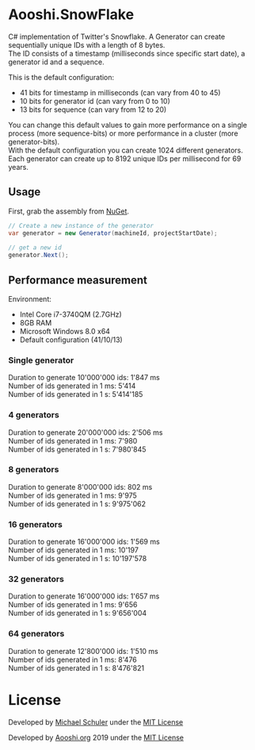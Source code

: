 Aooshi.SnowFlake
===================

C# implementation of Twitter's Snowflake. A Generator can create sequentially unique IDs with a length of 8 bytes.  
The ID consists of a timestamp (milliseconds since specific start date), a generator id and a sequence.

This is the default configuration:

- 41 bits for timestamp in milliseconds (can vary from 40 to 45)
- 10 bits for generator id (can vary from 0 to 10)
- 13 bits for sequence (can vary from 12 to 20)

You can change this default values to gain more performance on a single process (more sequence-bits) or more performance in a cluster (more generator-bits).  
With the default configuration you can create 1024 different generators. Each generator can create up to 8192 unique IDs per millisecond for 69 years.

Usage
-----

First, grab the assembly from [NuGet](https://www.nuget.org/packages/Aooshi.SnowFlake/).

```csharp
// Create a new instance of the generator
var generator = new Generator(machineId, projectStartDate);
    
// get a new id
generator.Next();
```


Performance measurement
-----------------------

Environment:

- Intel Core i7-3740QM (2.7GHz)
- 8GB RAM
- Microsoft Windows 8.0 x64
- Default configuration (41/10/13)

### Single generator

Duration to generate 10'000'000 ids: 1'847 ms  
Number of ids generated in 1 ms: 5'414  
Number of ids generated in 1 s: 5'414'185

### 4 generators

Duration to generate 20'000'000 ids: 2'506 ms  
Number of ids generated in 1 ms: 7'980  
Number of ids generated in 1 s: 7'980'845

### 8 generators

Duration to generate 8'000'000 ids: 802 ms  
Number of ids generated in 1 ms: 9'975  
Number of ids generated in 1 s: 9'975'062

### 16 generators

Duration to generate 16'000'000 ids: 1'569 ms  
Number of ids generated in 1 ms: 10'197  
Number of ids generated in 1 s: 10'197'578

### 32 generators

Duration to generate 16'000'000 ids: 1'657 ms  
Number of ids generated in 1 ms: 9'656  
Number of ids generated in 1 s: 9'656'004

### 64 generators

Duration to generate 12'800'000 ids: 1'510 ms  
Number of ids generated in 1 ms: 8'476  
Number of ids generated in 1 s: 8'476'821

# License

Developed by [Michael Schuler](https://www.michaelschuler.ch) under the [MIT License](LICENSE)

Developed by [Aooshi.org](https://www.aooshi.org) 2019 under the [MIT License](LICENSE)
